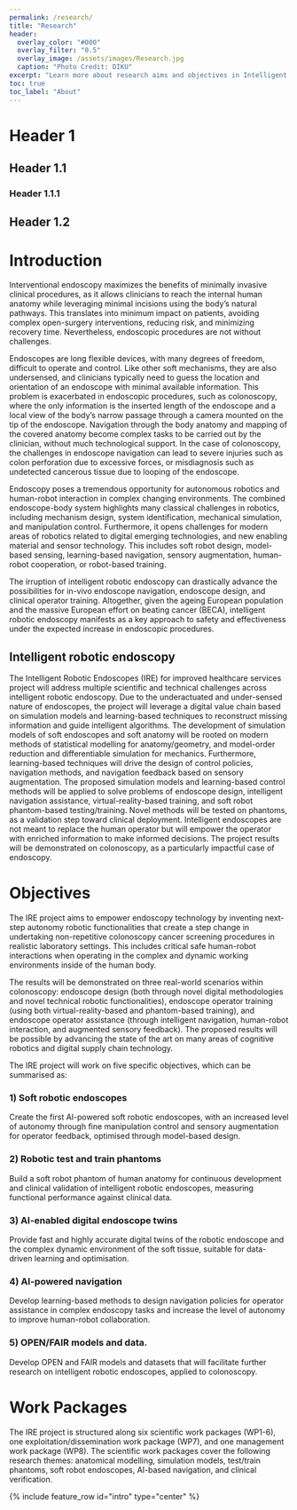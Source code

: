 ```yaml
---
permalink: /research/
title: "Research"
header:
  overlay_color: "#000"
  overlay_filter: "0.5"
  overlay_image: /assets/images/Research.jpg
  caption: "Photo Credit: DIKU"
excerpt: "Learn more about research aims and objectives in Intelligent Robotic Endoscopes (IRE) for Improved Healthcare Services"
toc: true
toc_label: "About"
---
```


# Header 1
## Header 1.1
### Header 1.1.1
## Header 1.2

# Introduction

Interventional endoscopy maximizes the benefits of minimally invasive clinical procedures, as it allows clinicians to
reach the internal human anatomy while leveraging minimal incisions using the body’s natural pathways. This translates
into minimum impact on patients, avoiding complex open-surgery interventions, reducing risk, and minimizing
recovery time. Nevertheless, endoscopic procedures are not without challenges. 

Endoscopes are long flexible devices, with many degrees of freedom, difficult to operate and control. Like other soft mechanisms, they are also undersensed,
and clinicians typically need to guess the location and orientation of an endoscope with minimal available
information. This problem is exacerbated in endoscopic procedures, such as colonoscopy, where the only information
is the inserted length of the endoscope and a local view of the body’s narrow passage through a camera mounted on
the tip of the endoscope. Navigation through the body anatomy and mapping of the covered anatomy become complex
tasks to be carried out by the clinician, without much technological support. In the case of colonoscopy, the
challenges in endoscope navigation can lead to severe injuries such as colon perforation due to excessive forces, or
misdiagnosis such as undetected cancerous tissue due to looping of the endoscope.

Endoscopy poses a tremendous opportunity for autonomous robotics and human-robot interaction in complex changing
environments. The combined endoscope-body system highlights many classical challenges in robotics, including
mechanism design, system identification, mechanical simulation, and manipulation control. Furthermore, it opens
challenges for modern areas of robotics related to digital emerging technologies, and new enabling material and
sensor technology. This includes soft robot design, model-based sensing, learning-based navigation, sensory augmentation,
human-robot cooperation, or robot-based training. 

The irruption of intelligent robotic endoscopy can drastically advance the possibilities for in-vivo endoscope navigation, endoscope design, and clinical operator training.
Altogether, given the ageing European population and the massive European effort on beating cancer (BECA), intelligent
robotic endoscopy manifests as a key approach to safety and effectiveness under the expected increase in
endoscopic procedures.

## Intelligent robotic endoscopy
The Intelligent Robotic Endoscopes (IRE) for improved healthcare services project will address multiple scientific
and technical challenges across intelligent robotic endoscopy. Due to the underactuated and under-sensed nature of
endoscopes, the project will leverage a digital value chain based on simulation models and learning-based techniques
to reconstruct missing information and guide intelligent algorithms. The development of simulation models of soft
endoscopes and soft anatomy will be rooted on modern methods of statistical modelling for anatomy/geometry, and
model-order reduction and differentiable simulation for mechanics. Furthermore, learning-based techniques will
drive the design of control policies, navigation methods, and navigation feedback based on sensory augmentation.
The proposed simulation models and learning-based control methods will be applied to solve problems of endoscope
design, intelligent navigation assistance, virtual-reality-based training, and soft robot phantom-based testing/training.
Novel methods will be tested on phantoms, as a validation step toward clinical deployment. Intelligent endoscopes
are not meant to replace the human operator but will empower the operator with enriched information to make informed
decisions. The project results will be demonstrated on colonoscopy, as a particularly impactful case of endoscopy.


# Objectives

The IRE project aims to empower endoscopy technology by inventing next-step autonomy robotic functionalities
that create a step change in undertaking non-repetitive colonoscopy cancer screening procedures in realistic laboratory
settings. This includes critical safe human-robot interactions when operating in the complex and dynamic working
environments inside of the human body. 

The results will be demonstrated on three real-world scenarios within colonoscopy: endoscope design (both through novel digital methodologies and novel technical robotic functionalities),
endoscope operator training (using both virtual-reality-based and phantom-based training), and endoscope operator
assistance (through intelligent navigation, human-robot interaction, and augmented sensory feedback). The
proposed results will be possible by advancing the state of the art on many areas of cognitive robotics and digital
supply chain technology.

The IRE project will work on five specific objectives, which can be summarised as: 
### 1) Soft robotic endoscopes
Create the first AI-powered soft robotic endoscopes, with an increased level of autonomy through fine manipulation
control and sensory augmentation for operator feedback, optimised through model-based design.

### 2) Robotic test and train phantoms
Build a soft robot phantom of human anatomy for continuous development and clinical validation of intelligent
robotic endoscopes, measuring functional performance against clinical data.

### 3) AI-enabled digital endoscope twins
Provide fast and highly accurate digital twins of the robotic endoscope and the complex dynamic environment
of the soft tissue, suitable for data-driven learning and optimisation.

### 4) AI-powered navigation
Develop learning-based methods to design navigation policies for operator assistance in complex endoscopy
tasks and increase the level of autonomy to improve human-robot collaboration.

### 5) OPEN/FAIR models and data.
Develop OPEN and FAIR models and datasets that will facilitate further research on intelligent robotic endoscopes,
applied to colonoscopy.

# Work Packages


The IRE project is structured along six scientific work packages (WP1-6), one exploitation/dissemination work package
(WP7), and one management work package (WP8). The scientific work packages cover the following research themes: anatomical modelling, simulation models, test/train phantoms,
soft robot endoscopes, AI-based navigation, and clinical verification.

{% include feature_row id="intro" type="center" %}

